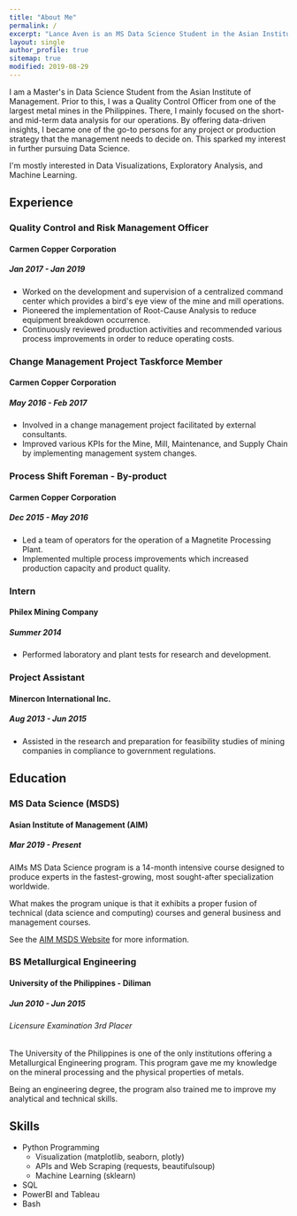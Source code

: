 ```yaml
---
title: "About Me"
permalink: /
excerpt: "Lance Aven is an MS Data Science Student in the Asian Institute of Management"
layout: single
author_profile: true
sitemap: true
modified: 2019-08-29
---
```


I am a Master's in Data Science Student from the Asian Institute of Management. Prior to this, I was a Quality Control Officer from one of the largest metal mines in the Philippines. There, I mainly focused on the short- and mid-term data analysis for our operations. By offering data-driven insights, I became one of the go-to persons for any project or production strategy that the management needs to decide on. This sparked my interest in further pursuing Data Science.

I'm mostly interested in Data Visualizations, Exploratory Analysis, and Machine Learning.


## Experience

### Quality Control and Risk Management Officer

#### Carmen Copper Corporation

##### Jan 2017 - Jan 2019


- Worked on the development and supervision of a centralized command center which provides a bird's eye view of the mine and mill operations.
- Pioneered the implementation of Root-Cause Analysis to reduce equipment breakdown occurrence.
- Continuously reviewed production activities and recommended various process improvements in order to reduce operating costs.

### Change Management Project Taskforce Member

#### Carmen Copper Corporation

##### May 2016 - Feb 2017

- Involved in a change management project facilitated by external consultants.
- Improved various KPIs for the Mine, Mill, Maintenance, and Supply Chain by implementing management system changes.

### Process Shift Foreman - By-product

#### Carmen Copper Corporation

##### Dec 2015 - May 2016

- Led a team of operators for the operation of a Magnetite Processing Plant.
- Implemented multiple process improvements which increased production capacity and product quality.

### Intern

#### Philex Mining Company

##### Summer 2014

- Performed laboratory and plant tests for research and development.

### Project Assistant

#### Minercon International Inc.

##### Aug 2013 - Jun 2015

- Assisted in the research and preparation for feasibility studies of mining companies in compliance to government regulations.

## Education

### MS Data Science (MSDS)

#### Asian Institute of Management (AIM)

##### Mar 2019 - Present

AIMs MS Data Science program is a 14-month intensive course designed to produce experts in the fastest-growing, most sought-after specialization worldwide.

What makes the program unique is that it exhibits a proper fusion of technical (data science and computing) courses and general business and management courses.

See the [AIM MSDS Website](https://msds.datascience.aim.edu) for more information.


### BS Metallurgical Engineering

#### University of the Philippines - Diliman

##### Jun 2010 - Jun 2015

###### Licensure Examination 3rd Placer

The University of the Philippines is one of the only institutions offering a Metallurgical Engineering program. This program gave me my knowledge on the mineral processing and the physical properties of metals.

Being an engineering degree, the program also trained me to improve my analytical and technical skills.


## Skills

* Python Programming
    * Visualization (matplotlib, seaborn, plotly)
    * APIs and Web Scraping (requests, beautifulsoup)
    * Machine Learning (sklearn)
* SQL
* PowerBI and Tableau
* Bash

